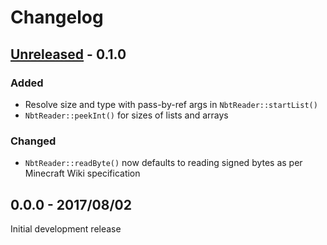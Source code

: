 # Changelog

## [Unreleased] - 0.1.0
### Added
- Resolve size and type with pass-by-ref args in `NbtReader::startList()`
- `NbtReader::peekInt()` for sizes of lists and arrays

### Changed
- `NbtReader::readByte()` now defaults to reading signed bytes as per Minecraft Wiki specification

## 0.0.0 - 2017/08/02
Initial development release

[Unreleased]: https://github.com/SOF3/nbtstreams/compare/v0.0.0...HEAD
